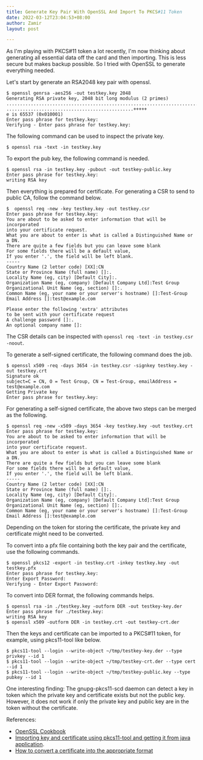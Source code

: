 ```yaml
---
title: Generate Key Pair With OpenSSL And Import To PKCS#11 Token
date: 2022-03-12T23:04:53+08:00
author: Zamir
layout: post

---
```


As I'm playing with PKCS#11 token a lot recently, I'm now thinking about generating all essential data off the card and then importing. This is less secure but makes backup possible. So I tried with OpenSSL to generate everything needed.

Let's start by generate an RSA2048 key pair with openssl.
```
$ openssl genrsa -aes256 -out testkey.key 2048
Generating RSA private key, 2048 bit long modulus (2 primes)
..................................................................................+++++
...............................................+++++
e is 65537 (0x010001)
Enter pass phrase for testkey.key:
Verifying - Enter pass phrase for testkey.key:
```

The following command can be used to inspect the private key.

```
$ openssl rsa -text -in testkey.key
```

To export the pub key, the following command is needed.
```
$ openssl rsa -in testkey.key -pubout -out testkey-public.key
Enter pass phrase for testkey.key:
writing RSA key
```

Then everything is prepared for certificate. For generating a CSR to send to public CA, follow the command below.

```
$  openssl req -new -key testkey.key -out testkey.csr
Enter pass phrase for testkey.key:
You are about to be asked to enter information that will be incorporated
into your certificate request.
What you are about to enter is what is called a Distinguished Name or a DN.
There are quite a few fields but you can leave some blank
For some fields there will be a default value,
If you enter '.', the field will be left blank.
-----
Country Name (2 letter code) [XX]:CN
State or Province Name (full name) []:.
Locality Name (eg, city) [Default City]:.
Organization Name (eg, company) [Default Company Ltd]:Test Group
Organizational Unit Name (eg, section) []:.
Common Name (eg, your name or your server's hostname) []:Test-Group
Email Address []:test@example.com

Please enter the following 'extra' attributes
to be sent with your certificate request
A challenge password []:.
An optional company name []:
```

The CSR details can be inspected with `openssl req -text -in testkey.csr -noout`.

To generate a self-signed certificate, the following command does the job.
```
$ openssl x509 -req -days 3654 -in testkey.csr -signkey testkey.key -out testkey.crt
Signature ok
subject=C = CN, O = Test Group, CN = Test-Group, emailAddress = test@example.com
Getting Private key
Enter pass phrase for testkey.key:
```

For generating a self-signed certificate, the above two steps can be merged as the following.

```
$ openssl req -new -x509 -days 3654 -key testkey.key -out testkey.crt
Enter pass phrase for testkey.key:
You are about to be asked to enter information that will be incorporated
into your certificate request.
What you are about to enter is what is called a Distinguished Name or a DN.
There are quite a few fields but you can leave some blank
For some fields there will be a default value,
If you enter '.', the field will be left blank.
-----
Country Name (2 letter code) [XX]:CN
State or Province Name (full name) []:.
Locality Name (eg, city) [Default City]:.
Organization Name (eg, company) [Default Company Ltd]:Test Group 
Organizational Unit Name (eg, section) []:.
Common Name (eg, your name or your server's hostname) []:Test-Group
Email Address []:test@example.com
```

Depending on the token for storing the certificate, the private key and certificate might need to be converted.

To convert into a pfx file containing both the key pair and the certificate, use the following commands.

```
$ openssl pkcs12 -export -in testkey.crt -inkey testkey.key -out testkey.pfx
Enter pass phrase for testkey.key:
Enter Export Password:
Verifying - Enter Export Password:
```

To convert into DER format, the following commands helps.

```
$ openssl rsa -in ./testkey.key -outform DER -out testkey-key.der
Enter pass phrase for ./testkey.key:
writing RSA key
$ openssl x509 -outform DER -in testkey.crt -out testkey-crt.der
```

Then the keys and certificate can be imported to a PKCS#11 token, for example, using pkcs11-tool like below.
```
$ pkcs11-tool --login --write-object ~/tmp/testkey-key.der --type privkey --id 1
$ pkcs11-tool --login --write-object ~/tmp/testkey-crt.der --type cert --id 1
$ pkcs11-tool --login --write-object ~/tmp/testkey-public.key --type pubkey --id 1

```

One interesting finding: The gnupg-pkcs11-scd daemon can detect a key in token which the private key and certificate exists but not the public key. However, it does not work if only the private key and public key are in the token without the certificate.

References:
* [OpenSSL Cookbook](https://www.feistyduck.com/books/openssl-cookbook/)
* [Importing key and certificate using pkcs11-tool and getting it from java application](https://wiki.onap.org/display/DW/Importing+key+and+certificate+using+pkcs11-tool+and+getting+it+from+java+application).
* [How to convert a certificate into the appropriate format](https://knowledge.digicert.com/solution/SO26449.html)

